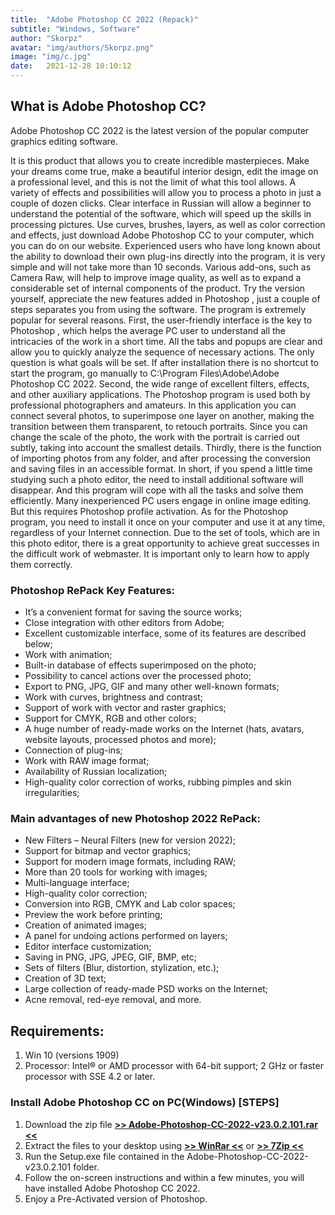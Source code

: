 ```yaml
---
title:  "Adobe Photoshop CC 2022 (Repack)"
subtitle: "Windows, Software"
author: "Skorpz"
avatar: "img/authors/Skorpz.png"
image: "img/c.jpg"
date:   2021-12-28 10:10:12
---
```


## What is Adobe Photoshop CC?

Adobe Photoshop CC 2022 is the latest version of the popular computer graphics editing software. 

It is this product that allows you to create incredible masterpieces. Make your dreams come true, make a beautiful interior design, edit the image on a professional level, and this is not the limit of what this tool allows. A variety of effects and possibilities will allow you to process a photo in just a couple of dozen clicks. Clear interface in Russian will allow a beginner to understand the potential of the software, which will speed up the skills in processing pictures.
Use curves, brushes, layers, as well as color correction and effects, just download Adobe Photoshop CC to your computer, which you can do on our website. Experienced users who have long known about the ability to download their own plug-ins directly into the program, it is very simple and will not take more than 10 seconds. Various add-ons, such as Camera Raw, will help to improve image quality, as well as to expand a considerable set of internal components of the product. Try the version yourself, appreciate the new features added in Photoshop , just a couple of steps separates you from using the software.
The program is extremely popular for several reasons. First, the user-friendly interface is the key to Photoshop , which helps the average PC user to understand all the intricacies of the work in a short time. All the tabs and popups are clear and allow you to quickly analyze the sequence of necessary actions. The only question is what goals will be set.
If after installation there is no shortcut to start the program, go manually to C:\Program Files\Adobe\Adobe Photoshop CC 2022.
Second, the wide range of excellent filters, effects, and other auxiliary applications. The Photoshop program is used both by professional photographers and amateurs. In this application you can connect several photos, to superimpose one layer on another, making the transition between them transparent, to retouch portraits. Since you can change the scale of the photo, the work with the portrait is carried out subtly, taking into account the smallest details.
Thirdly, there is the function of importing photos from any folder, and after processing the conversion and saving files in an accessible format. In short, if you spend a little time studying such a photo editor, the need to install additional software will disappear. And this program will cope with all the tasks and solve them efficiently.
Many inexperienced PC users engage in online image editing. But this requires Photoshop profile activation. As for the Photoshop program, you need to install it once on your computer and use it at any time, regardless of your Internet connection.
Due to the set of tools, which are in this photo editor, there is a great opportunity to achieve great successes in the difficult work of webmaster. It is important only to learn how to apply them correctly.

### Photoshop RePack Key Features:
- It’s a convenient format for saving the source works;
- Close integration with other editors from Adobe;
- Excellent customizable interface, some of its features are described below;
- Work with animation;
- Built-in database of effects superimposed on the photo;
- Possibility to cancel actions over the processed photo;
- Export to PNG, JPG, GIF and many other well-known formats;
- Work with curves, brightness and contrast;
- Support of work with vector and raster graphics;
- Support for CMYK, RGB and other colors;
- A huge number of ready-made works on the Internet (hats, avatars, website layouts, processed photos and more);
- Connection of plug-ins;
- Work with RAW image format;
- Availability of Russian localization;
- High-quality color correction of works, rubbing pimples and skin irregularities;

### Main advantages of new Photoshop 2022 RePack:
- New Filters – Neural Filters (new for version 2022);
- Support for bitmap and vector graphics;
- Support for modern image formats, including RAW;
- More than 20 tools for working with images;
- Multi-language interface;
- High-quality color correction;
- Conversion into RGB, CMYK and Lab color spaces;
- Preview the work before printing;
- Creation of animated images;
- A panel for undoing actions performed on layers;
- Editor interface customization;
- Saving in PNG, JPG, JPEG, GIF, BMP, etc;
- Sets of filters (Blur, distortion, stylization, etc.);
- Creation of 3D text;
- Large collection of ready-made PSD works on the Internet;
- Acne removal, red-eye removal, and more.

## Requirements: 
1. Win 10 (versions 1909)
2. Processor: Intel® or AMD processor with 64-bit support; 2 GHz or faster processor with SSE 4.2 or later.

### Install Adobe Photoshop CC on PC(Windows) [STEPS]
1. Download the zip file [**>> Adobe-Photoshop-CC-2022-v23.0.2.101.rar <<**]()
2. Extract the files to your desktop using [**>> WinRar <<**]() or [**>> 7Zip <<**]()
3. Run the Setup.exe file contained in the Adobe-Photoshop-CC-2022-v23.0.2.101 folder.
4. Follow the on-screen instructions and within a few minutes, you will have installed Adobe Photoshop CC 2022.
5. Enjoy a Pre-Activated version of Photoshop.
